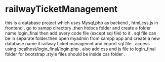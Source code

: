 # railwayTicketManagement
this is a database project which uses Mysql,php as backend , html,css,js in frontend . go to xampp directory ,then htdocs folder and create a folder name login_final then add every code file (except sql file) to it . sql file can be in separate folder.then open myadmin from xampp app and create a new database name it railway ticket managemnt and import sql file . access using localhost/login_final/login.php . also add css and js file to login_final folder for bootstrap .style files should be inside css folder .
